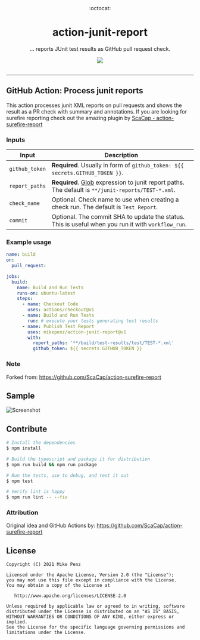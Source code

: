<div align="center">
  :octocat:
</div>
<h1 align="center">
  action-junit-report
</h1>

<p align="center">
    ... reports JUnit test results as GitHub pull request check.
</p>

<div align="center">
  <a href="https://github.com/mikepenz/action-junit-report">
		<img src="https://github.com/mikepenz/action-junit-report/workflows/CI/badge.svg"/>
	</a>
</div>
<br />

-------

## GitHub Action: Process junit reports

This action processes junit XML reports on pull requests and shows the result as a PR check with summary and annotations.
If you are looking for surefire reporting check out the amazing plugin by [ScaCap - action-surefire-report](https://github.com/ScaCap/action-surefire-report)

### Inputs

| **Input**      | **Description**                                                                                                                                                    |
|----------------|--------------------------------------------------------------------------------------------------------------------------------------------------------------------|
| `github_token` | **Required**. Usually in form of `github_token: ${{ secrets.GITHUB_TOKEN }}`.                                                                                      |
| `report_paths` | **Required**. [Glob](https://github.com/actions/toolkit/tree/master/packages/glob) expression to junit report paths. The default is `**/junit-reports/TEST-*.xml`. |
| `check_name`   | Optional. Check name to use when creating a check run. The default is `Test Report`.                                                                               |
| `commit`       | Optional. The commit SHA to update the status. This is useful when you run it with `workflow_run`.                                                                 |

### Example usage

```yml
name: build
on:
  pull_request:

jobs:
  build:
    name: Build and Run Tests
    runs-on: ubuntu-latest
    steps:
      - name: Checkout Code
        uses: actions/checkout@v1
      - name: Build and Run Tests
        run: # execute your tests generating test results
      - name: Publish Test Report
        uses: mikepenz/action-junit-report@v1
        with:
          report_paths: '**/build/test-results/test/TEST-*.xml'
          github_token: ${{ secrets.GITHUB_TOKEN }}
```

### Note

Forked from: https://github.com/ScaCap/action-surefire-report

## Sample

![Screenshot](./screenshot.png)

## Contribute

```bash
# Install the dependencies  
$ npm install

# Build the typescript and package it for distribution
$ npm run build && npm run package

# Run the tests, use to debug, and test it out
$ npm test

# Verify lint is happy
$ npm run lint -- --fix
```

### Attribution

Original idea and GitHub Actions by: https://github.com/ScaCap/action-surefire-report


## License

    Copyright (C) 2021 Mike Penz

    Licensed under the Apache License, Version 2.0 (the "License");
    you may not use this file except in compliance with the License.
    You may obtain a copy of the License at

       http://www.apache.org/licenses/LICENSE-2.0

    Unless required by applicable law or agreed to in writing, software
    distributed under the License is distributed on an "AS IS" BASIS,
    WITHOUT WARRANTIES OR CONDITIONS OF ANY KIND, either express or implied.
    See the License for the specific language governing permissions and
    limitations under the License.

